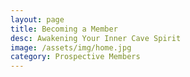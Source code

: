 ```yaml
---
layout: page
title: Becoming a Member
desc: Awakening Your Inner Cave Spirit
image: /assets/img/home.jpg
category: Prospective Members
---
```

